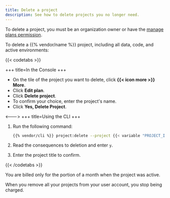 ```yaml
---
title: Delete a project
description: See how to delete projects you no longer need.
---
```


To delete a project, you must be an organization owner or have the [manage plans permission](../administration/users.md#organization-permissions).

To delete a {{% vendor/name %}} project, including all data, code, and active environments:

{{< codetabs >}}

+++
title=In the Console
+++

- On the tile of the project you want to delete, click **{{< icon more >}} More**.
- Click **Edit plan**.
- Click **Delete project**.
- To confirm your choice, enter the project's name.
- Click **Yes, Delete Project**.

<--->
+++
title=Using the CLI
+++

1. Run the following command:

   ```bash
   {{% vendor/cli %}} project:delete --project {{< variable "PROJECT_ID" >}}
   ```

2. Read the consequences to deletion and enter `y`.
3. Enter the project title to confirm.

{{< /codetabs >}}

You are billed only for the portion of a month when the project was active.

When you remove all your projects from your user account,
you stop being charged.